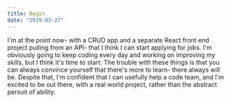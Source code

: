 ```yaml
---
title: Begin
date: "2019-03-27"
---
```


I'm at the point now- with a CRUD app and a separate React front end project pulling from an API- that I think I can start applying for jobs.  I'm obviously going to keep coding every day and working on improving my skills, but I think it's time to start.  The trouble with these things is that you can always convince yourself that there's more to learn- there always will be.  Despite that, I'm confident that I can usefully help a code team, and I'm excited to be out there, with a real world project, rather than the abstract persuit of ability.
